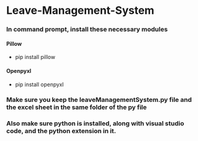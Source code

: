 # Leave-Management-System

<h3> In command prompt, install these necessary modules </h3>
<h4> Pillow </h4>

  - pip install pillow

<h4> Openpyxl </h4> 

  - pip install openpyxl 
  
 
 <h3> Make sure you keep the leaveManagementSystem.py file and the excel sheet in the same folder of the py file </h3> 
 
 <h3> Also make sure python is installed, along with visual studio code, and the python extension in it. </h3>
